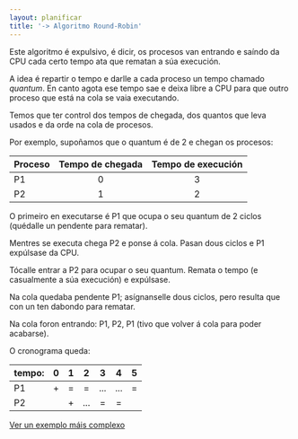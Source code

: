 ```yaml
---
layout: planificar
title: '-> Algoritmo Round-Robin'
---
```

Este algoritmo é expulsivo, é dicir, os procesos van entrando e saíndo da CPU cada certo tempo ata que rematan a súa execución.

A idea é repartir o tempo e darlle a cada proceso un tempo chamado _quantum_. En canto agota ese tempo sae e deixa libre a CPU para que outro proceso que está na cola se vaia executando.

Temos que ter control dos tempos de chegada, dos quantos que leva usados e da orde na cola de procesos.

Por exemplo, supoñamos que o quantum é de 2 e chegan os procesos:
 <!-- momentazo dous puntos para centrar -->

|  Proceso| Tempo de chegada  | Tempo de execución |
|---|:---:|:---:|  
| P1 | 0 | 3 |
| P2 | 1 | 2 |

O primeiro en executarse é P1 que ocupa o seu quantum de 2 ciclos (quédalle un pendente para rematar). 
 
Mentres se executa chega P2 e ponse á cola. Pasan dous ciclos e P1 expúlsase da CPU. 

Tócalle entrar a P2 para ocupar o seu quantum. Remata o tempo (e casualmente a súa execución) e expúlsase. 

Na cola quedaba pendente P1; asígnanselle dous ciclos, pero resulta que con un ten dabondo para rematar.

Na cola foron entrando: P1, P2, P1 (tivo que volver á cola para poder acabarse).

O cronograma queda:

|tempo:| 0 |  1 |  2 |3   |4   | 5  |
|-|:-:|:-:|:-:|:-:|:-:|:-:|
| P1 |  + | =  |  =| ... | ... |  = |  
| P2 |  | +  |  ... |  = | = |  |  

[Ver un exemplo máis complexo](ftp://iesjuandelacierva.com/pub/pilarsimm/temas%20teor%EDa%20SSOO/Ejemplo%20Algoritmo%20Round%20Robin.htm)

